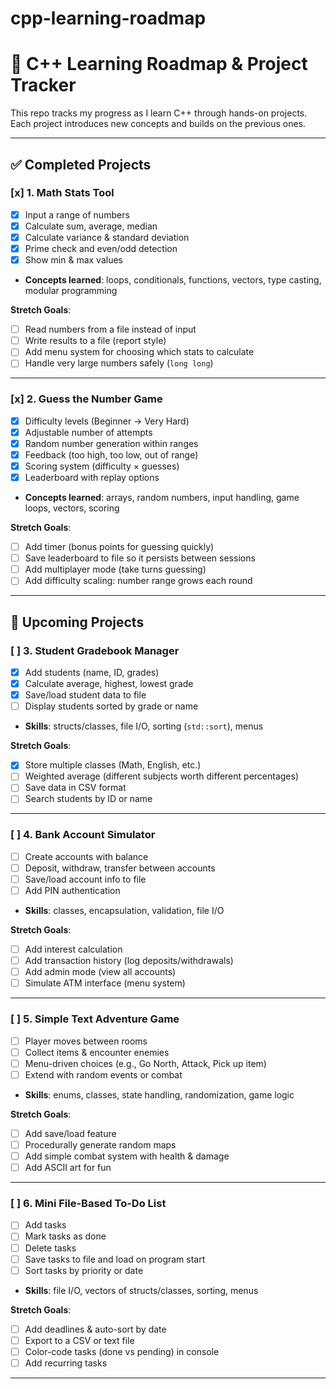 # cpp-learning-roadmap
# 🎯 C++ Learning Roadmap & Project Tracker  

This repo tracks my progress as I learn C++ through hands-on projects.  
Each project introduces new concepts and builds on the previous ones.  

---

## ✅ Completed Projects  

### [x] 1. Math Stats Tool  
- [x] Input a range of numbers  
- [x] Calculate sum, average, median  
- [x] Calculate variance & standard deviation  
- [x] Prime check and even/odd detection  
- [x] Show min & max values  
- **Concepts learned**: loops, conditionals, functions, vectors, type casting, modular programming  

**Stretch Goals**:  
- [ ] Read numbers from a file instead of input  
- [ ] Write results to a file (report style)  
- [ ] Add menu system for choosing which stats to calculate  
- [ ] Handle very large numbers safely (`long long`)  

---

### [x] 2. Guess the Number Game  
- [x] Difficulty levels (Beginner → Very Hard)  
- [x] Adjustable number of attempts  
- [x] Random number generation within ranges  
- [x] Feedback (too high, too low, out of range)  
- [x] Scoring system (difficulty × guesses)  
- [x] Leaderboard with replay options  
- **Concepts learned**: arrays, random numbers, input handling, game loops, vectors, scoring  

**Stretch Goals**:  
- [ ] Add timer (bonus points for guessing quickly)  
- [ ] Save leaderboard to file so it persists between sessions  
- [ ] Add multiplayer mode (take turns guessing)  
- [ ] Add difficulty scaling: number range grows each round  

---

## 📌 Upcoming Projects  

### [ ] 3. Student Gradebook Manager  
- [x] Add students (name, ID, grades)  
- [x] Calculate average, highest, lowest grade  
- [x] Save/load student data to file  
- [ ] Display students sorted by grade or name  
- **Skills**: structs/classes, file I/O, sorting (`std::sort`), menus  

**Stretch Goals**:  
- [x] Store multiple classes (Math, English, etc.)  
- [ ] Weighted average (different subjects worth different percentages)  
- [ ] Save data in CSV format  
- [ ] Search students by ID or name  

---

### [ ] 4. Bank Account Simulator  
- [ ] Create accounts with balance  
- [ ] Deposit, withdraw, transfer between accounts  
- [ ] Save/load account info to file  
- [ ] Add PIN authentication  
- **Skills**: classes, encapsulation, validation, file I/O  

**Stretch Goals**:  
- [ ] Add interest calculation  
- [ ] Add transaction history (log deposits/withdrawals)  
- [ ] Add admin mode (view all accounts)  
- [ ] Simulate ATM interface (menu system)  

---

### [ ] 5. Simple Text Adventure Game  
- [ ] Player moves between rooms  
- [ ] Collect items & encounter enemies  
- [ ] Menu-driven choices (e.g., Go North, Attack, Pick up item)  
- [ ] Extend with random events or combat  
- **Skills**: enums, classes, state handling, randomization, game logic  

**Stretch Goals**:  
- [ ] Add save/load feature  
- [ ] Procedurally generate random maps  
- [ ] Add simple combat system with health & damage  
- [ ] Add ASCII art for fun  

---

### [ ] 6. Mini File-Based To-Do List  
- [ ] Add tasks  
- [ ] Mark tasks as done  
- [ ] Delete tasks  
- [ ] Save tasks to file and load on program start  
- [ ] Sort tasks by priority or date  
- **Skills**: file I/O, vectors of structs/classes, sorting, menus  

**Stretch Goals**:  
- [ ] Add deadlines & auto-sort by date  
- [ ] Export to a CSV or text file  
- [ ] Color-code tasks (done vs pending) in console  
- [ ] Add recurring tasks  

---
